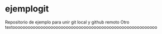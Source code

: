 # ejemplogit
Repositorio de ejemplo para unir git local y github remoto
Otro textooooooooooooooooooooooooooooooooooooooooooooooooooooooooo
